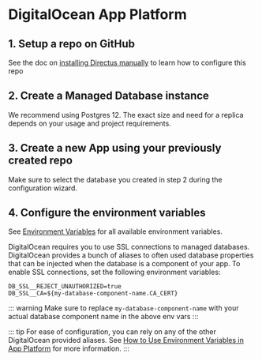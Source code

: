 # DigitalOcean App Platform

## 1. Setup a repo on GitHub

See the doc on [installing Directus manually](/guides/installation/manual) to learn how to configure
this repo

## 2. Create a Managed Database instance

We recommend using Postgres 12. The exact size and need for a replica depends on your usage and
project requirements.

## 3. Create a new App using your previously created repo

Make sure to select the database you created in step 2 during the configuration wizard.

## 4. Configure the environment variables

See [Environment Variables](/reference/environment-variables) for all available environment
variables.

DigitalOcean requires you to use SSL connections to managed databases. DigitalOcean provides a bunch
of aliases to often used database properties that can be injected when the database is a component
of your app. To enable SSL connections, set the following environment variables:

```
DB_SSL__REJECT_UNAUTHORIZED=true
DB_SSL__CA=${my-database-component-name.CA_CERT}
```

<!-- prettier-ignore-start -->
::: warning
Make sure to replace `my-database-component-name` with your actual database component name in the above env vars
:::
<!-- prettier-ignore-end -->

<!-- prettier-ignore-start -->
::: tip
For ease of configuration, you can rely on any of the other DigitalOcean provided aliases. See [How to Use Environment Variables in App Platform](https://www.digitalocean.com/docs/app-platform/how-to/use-environment-variables/) for more information.
:::
<!-- prettier-ignore-end -->

